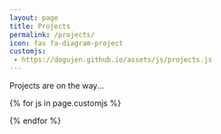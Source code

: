 ```yaml
---
layout: page
title: Projects
permalink: /projects/
icon: fas fa-diagram-project
customjs:
 - https://dogujen.github.io/assets/js/projects.js
---
```



<div id="project-list">
  <article class="card-wrapper card">
    <div class="card-body">
      <p>Projects are on the way...</p>
    </div>
  </article>
</div>
<style>
.page__inner {
  max-width: 100% !important;
  padding-left: 0 !important;
  padding-right: 0 !important;
}
.page {
  padding-left: 0 !important;
  padding-right: 0 !important;
}
</style>


{% for js in page.customjs %}
<script async type="text/javascript" src="{{ js }}"></script>
{% endfor %}